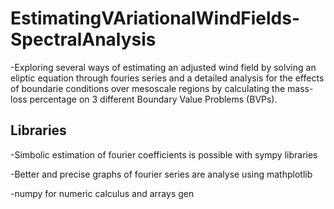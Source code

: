 # EstimatingVAriationalWindFields-SpectralAnalysis
-Exploring several ways of estimating an adjusted wind field by solving an eliptic equation through fouries series and a detailed analysis for the effects of boundarie conditions over mesoscale regions by calculating the mass-loss percentage on 3 different Boundary Value Problems (BVPs). 

## Libraries
-Simbolic estimation of fourier coefficients is possible with sympy libraries

-Better and precise graphs of fourier series are analyse using mathplotlib

-numpy for numeric calculus and arrays gen
